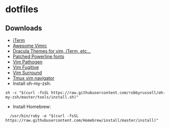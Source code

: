 # dotfiles

## Downloads
- [iTerm](https://www.iterm2.com)
- [Awesome Vimrc](https://github.com/amix/vimrc)
- [Dracula Themes for vim, iTerm, etc...](https://draculatheme.com)
- [Patched Powerline fonts](https://github.com/powerline/fonts)
- [Vim Pathogen](https://github.com/tpope/vim-pathogen)
- [Vim Fugitive](https://github.com/tpope/vim-fugitive)
- [Vim Surround](https://github.com/tpope/vim-surround)
- [Tmux vim navigator](https://github.com/christoomey/vim-tmux-navigator)
- Install oh-my-zsh:
```
sh -c "$(curl -fsSL https://raw.githubusercontent.com/robbyrussell/oh-my-zsh/master/tools/install.sh)"
```
- Install Homebrew: 
```
  /usr/bin/ruby -e "$(curl -fsSL https://raw.githubusercontent.com/Homebrew/install/master/install)"
```

